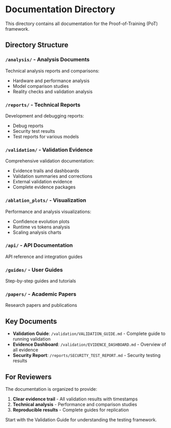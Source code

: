 # Documentation Directory

This directory contains all documentation for the Proof-of-Training (PoT) framework.

## Directory Structure

### `/analysis/` - Analysis Documents
Technical analysis reports and comparisons:
- Hardware and performance analysis
- Model comparison studies
- Reality checks and validation analysis

### `/reports/` - Technical Reports
Development and debugging reports:
- Debug reports
- Security test results
- Test reports for various models

### `/validation/` - Validation Evidence
Comprehensive validation documentation:
- Evidence trails and dashboards
- Validation summaries and corrections
- External validation evidence
- Complete evidence packages

### `/ablation_plots/` - Visualization
Performance and analysis visualizations:
- Confidence evolution plots
- Runtime vs tokens analysis
- Scaling analysis charts

### `/api/` - API Documentation
API reference and integration guides

### `/guides/` - User Guides
Step-by-step guides and tutorials

### `/papers/` - Academic Papers
Research papers and publications

## Key Documents

- **Validation Guide**: `/validation/VALIDATION_GUIDE.md` - Complete guide to running validation
- **Evidence Dashboard**: `/validation/EVIDENCE_DASHBOARD.md` - Overview of all evidence
- **Security Report**: `/reports/SECURITY_TEST_REPORT.md` - Security testing results

## For Reviewers

The documentation is organized to provide:
1. **Clear evidence trail** - All validation results with timestamps
2. **Technical analysis** - Performance and comparison studies
3. **Reproducible results** - Complete guides for replication

Start with the Validation Guide for understanding the testing framework.